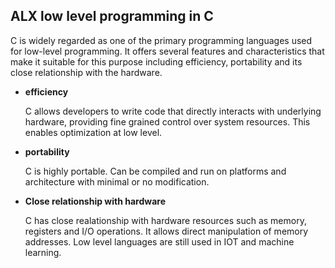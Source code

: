 ## ALX low level programming in C

C is widely regarded as one of the primary programming languages used for low-level programming.
It offers several features and characteristics that make it suitable for this purpose including efficiency, portability 
and its close relationship with the hardware.
- **efficiency**
  
  C allows developers to write code that directly interacts with underlying hardware, providing fine grained control
  over system resources. This enables optimization at low level.
- **portability**
  
  C is highly portable. Can be compiled and run on platforms and architecture with minimal or no modification.
- **Close relationship with hardware**
  
  C has close realationship with hardware resources such as memory, registers and I/O operations. It allows direct
  manipulation of memory addresses. Low level languages are still used in IOT and machine learning.

  
